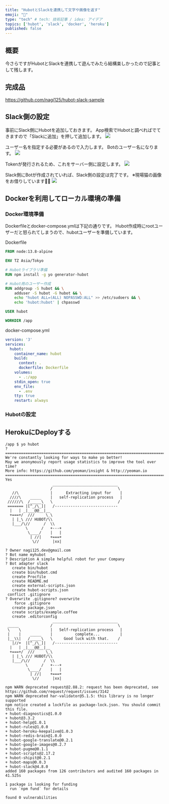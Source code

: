 ```yaml
---
title: "HubotとSlackを連携して文字や画像を返す"
emoji: "🤖"
type: "tech" # tech: 技術記事 / idea: アイデア
topics: ['hubot', 'slack', 'docker', 'heroku']
published: false
---
```


## 概要
今さらですがHubotとSlackを連携して遊んでみたら結構楽しかったので記事として残します。

## 完成品
https://github.com/nagi125/hubot-slack-sample

## Slack側の設定
事前にSlack側にHubotを追加しておきます。
App検索でHubotと調べればでてきますので「Slackに追加」を押して追加します。
![](https://storage.googleapis.com/zenn-user-upload/vi7ruqcc6oqrxexc3gs778ve2xx3)

ユーザー名を指定する必要があるので入力します。
Botのユーザー名になります。
![](https://storage.googleapis.com/zenn-user-upload/6dh33hhk9exhshiz0yunxqud2j6e)

Tokenが発行されるため、これをサーバー側に設定します。
![](https://storage.googleapis.com/zenn-user-upload/ypc3hpy0xl1d2zrrnzn4rcph99q3)

Slack側にBotが作成されていれば、Slack側の設定は完了です。
※現場猫の画像をお借りしています🙇‍♂️
![](https://storage.googleapis.com/zenn-user-upload/ivn4j1gu48dwfa1mn4i2tb60tfl2)

## Dockerを利用してローカル環境の準備
### Docker環境準備
Dockerfileとdocker-compose.ymlは下記の通りです。
Hubot作成時にrootユーザーだと怒られてしまうので、hubotユーザーを準備しています。

Dockerfile
```dockerfile
FROM node:13.8-alpine

ENV TZ Asia/Tokyo

# Hubotライブラリ準備
RUN npm install -g yo generator-hubot

# Hubot用のユーザー作成
RUN addgroup -S hubot && \
    adduser -S hubot -G hubot && \
    echo "hubot ALL=(ALL) NOPASSWD:ALL" >> /etc/sudoers && \
    echo 'hubot:hubot' | chpasswd

USER hubot

WORKDIR /app
```

docker-compose.yml
```yml
version: '3'
services:
  hubot:
    container_name: hubot
    build:
      context: .
      dockerfile: Dockerfile
    volumes:
      - .:/app
    stdin_open: true
    env_file:
      - .env
    tty: true
    restart: always
```

### Hubotの設定



## HerokuにDeployする

```
/app $ yo hubot
? ==========================================================================
We're constantly looking for ways to make yo better!
May we anonymously report usage statistics to improve the tool over time?
More info: https://github.com/yeoman/insight & http://yeoman.io
========================================================================== Yes
                     _____________________________
                    /                             \
   //\              |      Extracting input for    |
  ////\    _____    |   self-replication process   |
 //////\  /_____\   \                             /
 ======= |[^_/\_]|   /----------------------------
  |   | _|___@@__|__
  +===+/  ///     \_\
   | |_\ /// HUBOT/\\
   |___/\//      /  \\
         \      /   +---+
          \____/    |   |
           | //|    +===+
            \//      |xx|

? Owner nagi125.dev@gmail.com
? Bot name myhubot
? Description A simple helpful robot for your Company
? Bot adapter slack
   create bin/hubot
   create bin/hubot.cmd
   create Procfile
   create README.md
   create external-scripts.json
   create hubot-scripts.json
 conflict .gitignore
? Overwrite .gitignore? overwrite
    force .gitignore
   create package.json
   create scripts/example.coffee
   create .editorconfig
                     _____________________________
 _____              /                             \
 \    \             |   Self-replication process   |
 |    |    _____    |          complete...         |
 |__\\|   /_____\   \     Good luck with that.    /
   |//+  |[^_/\_]|   /----------------------------
  |   | _|___@@__|__
  +===+/  ///     \_\
   | |_\ /// HUBOT/\\
   |___/\//      /  \\
         \      /   +---+
          \____/    |   |
           | //|    +===+
            \//      |xx|

npm WARN deprecated request@2.88.2: request has been deprecated, see https://github.com/request/request/issues/3142
npm WARN deprecated har-validator@5.1.5: this library is no longer supported
npm notice created a lockfile as package-lock.json. You should commit this file.
+ hubot-diagnostics@1.0.0
+ hubot@3.3.2
+ hubot-help@1.0.1
+ hubot-rules@1.0.0
+ hubot-heroku-keepalive@1.0.3
+ hubot-redis-brain@1.0.0
+ hubot-google-translate@0.2.1
+ hubot-google-images@0.2.7
+ hubot-pugme@0.1.1
+ hubot-scripts@2.17.2
+ hubot-shipit@0.2.1
+ hubot-maps@0.0.3
+ hubot-slack@4.8.0
added 160 packages from 126 contributors and audited 160 packages in 41.525s

1 package is looking for funding
  run `npm fund` for details

found 0 vulnerabilities
```